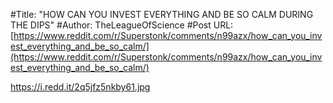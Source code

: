 #Title: "HOW CAN YOU INVEST EVERYTHING AND BE SO CALM DURING THE DIPS"
#Author: TheLeagueOfScience
#Post URL: [https://www.reddit.com/r/Superstonk/comments/n99azx/how_can_you_invest_everything_and_be_so_calm/](https://www.reddit.com/r/Superstonk/comments/n99azx/how_can_you_invest_everything_and_be_so_calm/)


https://i.redd.it/2q5jfz5nkby61.jpg